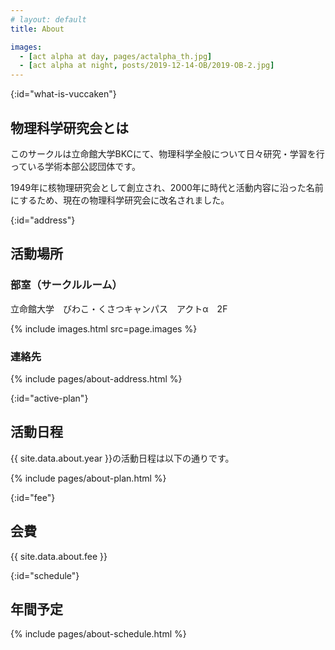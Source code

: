 ```yaml
---
# layout: default
title: About

images:
  - [act alpha at day, pages/actalpha_th.jpg]
  - [act alpha at night, posts/2019-12-14-OB/2019-OB-2.jpg]
---
```


{:id="what-is-vuccaken"}
## 物理科学研究会とは

このサークルは立命館大学BKCにて、物理科学全般について日々研究・学習を行っている学術本部公認団体です。

1949年に核物理研究会として創立され、2000年に時代と活動内容に沿った名前にするため、現在の物理科学研究会に改名されました。


{:id="address"}
## 活動場所

### 部室（サークルルーム）

立命館大学　びわこ・くさつキャンパス　アクトα　2F

{% include images.html src=page.images %}


### 連絡先

{% include pages/about-address.html %}


{:id="active-plan"}
## 活動日程

{{ site.data.about.year }}の活動日程は以下の通りです。

{% include pages/about-plan.html %}


{:id="fee"}
## 会費

{{ site.data.about.fee }}


{:id="schedule"}
## 年間予定

{% include pages/about-schedule.html %}